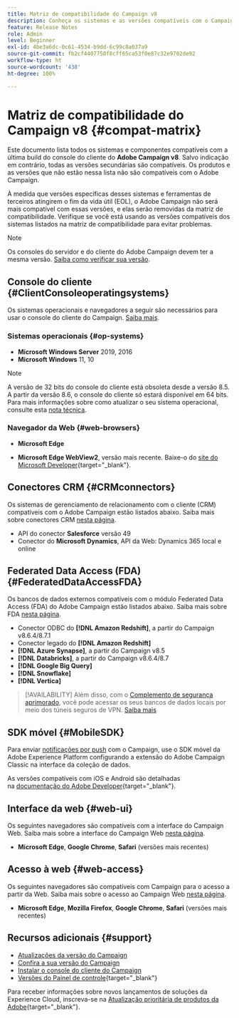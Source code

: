```yaml
---
title: Matriz de compatibilidade do Campaign v8
description: Conheça os sistemas e as versões compatíveis com o Campaign v8
feature: Release Notes
role: Admin
level: Beginner
exl-id: 4be3a6dc-0c61-4534-b9dd-6c99c8a037a9
source-git-commit: fb2cf4407750f8cff65ca53f0e87c32e9702de92
workflow-type: ht
source-wordcount: '438'
ht-degree: 100%

---
```


# Matriz de compatibilidade do Campaign v8 {#compat-matrix}

Este documento lista todos os sistemas e componentes compatíveis com a última build do console do cliente do **Adobe Campaign v8**. Salvo indicação em contrário, todas as versões secundárias são compatíveis. Os produtos e as versões que não estão nessa lista não são compatíveis com o Adobe Campaign.

À medida que versões específicas desses sistemas e ferramentas de terceiros atingirem o fim da vida útil (EOL), o Adobe Campaign não será mais compatível com essas versões, e elas serão removidas da matriz de compatibilidade. Verifique se você está usando as versões compatíveis dos sistemas listados na matriz de compatibilidade para evitar problemas.

>[!NOTE]
>
>Os consoles do servidor e do cliente do Adobe Campaign devem ter a mesma versão. [Saiba como verificar sua versão](upgrades.md#version).

## Console do cliente {#ClientConsoleoperatingsystems}

Os sistemas operacionais e navegadores a seguir são necessários para usar o console do cliente do Campaign. [Saiba mais](connect.md).

### Sistemas operacionais {#op-systems}

* **Microsoft Windows Server** 2019, 2016
* **Microsoft Windows** 11, 10

>[!NOTE]
>A versão de 32 bits do console do cliente está obsoleta desde a versão 8.5. A partir da versão 8.6, o console do cliente só estará disponível em 64 bits. Para mais informações sobre como atualizar o seu sistema operacional, consulte esta [nota técnica](../../technotes/upgrades/console.md).

### Navegador da Web {#web-browsers}

* **Microsoft Edge**

* **Microsoft Edge WebView2**, versão mais recente. Baixe-o do [site do Microsoft Developer](http://www.adobe.com/go/acc-ms-webview2-runtime-download_br){target="_blank"}.

## Conectores CRM {#CRMconnectors}

Os sistemas de gerenciamento de relacionamento com o cliente (CRM) compatíveis com o Adobe Campaign estão listados abaixo. Saiba mais sobre conectores CRM [nesta página](../connect/crm.md).

* API do conector **Salesforce** versão 49
* Conector do **Microsoft Dynamics**, API da Web: Dynamics 365 local e online

## Federated Data Access (FDA){#FederatedDataAccessFDA}

Os bancos de dados externos compatíveis com o módulo Federated Data Access (FDA) do Adobe Campaign estão listados abaixo. Saiba mais sobre FDA [nesta página](../connect/fda.md).

* Conector ODBC do **[!DNL Amazon Redshift]**, a partir do Campaign v8.6.4/8.7.1
* Conector legado do **[!DNL Amazon Redshift]**
* **[!DNL Azure Synapse]**, a partir do Campaign v8.5
* **[!DNL Databricks]**, a partir do Campaign v8.6.4/8.7
* **[!DNL Google Big Query]**
* **[!DNL Snowflake]**
* **[!DNL Vertica]**


>[!AVAILABILITY]
>Além disso, com o [Complemento de segurança aprimorado](../config/enhanced-security.md#secure-vpn-tunneling), você pode acessar os seus bancos de dados locais por meio dos túneis seguros de VPN. [Saiba mais](../config/enhanced-security.md#vpn-callouts)

## SDK móvel {#MobileSDK}

Para enviar [notificações por push](../send/push.md) com o Campaign, use o SDK móvel da Adobe Experience Platform configurando a extensão do Adobe Campaign Classic na interface da coleção de dados.

As versões compatíveis com iOS e Android são detalhadas na [documentação do Adobe Developer](https://developer.adobe.com/client-sdks/home/){target="_blank"}.

## Interface da web {#web-ui}

Os seguintes navegadores são compatíveis com a interface do Campaign Web. Saiba mais sobre a interface do Campaign Web [nesta página](campaign-ui.md#ac-web-ui).

* **Microsoft Edge**, **Google Chrome**, **Safari** (versões mais recentes)

## Acesso à web {#web-access}

Os seguintes navegadores são compatíveis com Campaign para o acesso a partir da Web. Saiba mais sobre o acesso ao Campaign Web [nesta página](connect.md#web-access).

* **Microsoft Edge**, **Mozilla Firefox**, **Google Chrome**, **Safari** (versões mais recentes)

## Recursos adicionais {#support}

* [Atualizações da versão do Campaign](upgrades.md)
* [Confira a sua versão do Campaign](upgrades.md#version)
* [Instalar o console do cliente do Campaign](connect.md)
* [Versões do Painel de controle](https://experienceleague.adobe.com/docs/control-panel/using/release-notes.html?lang=pt-BR){target="_blank"}

Para receber informações sobre novos lançamentos de soluções da Experience Cloud, inscreva-se na [Atualização prioritária de produtos da Adobe](https://www.adobe.com/br/subscription/priority-product-update.html){target="_blank"}.
